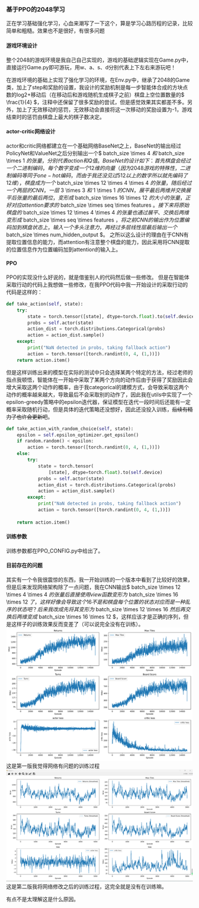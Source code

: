 ### 基于PPO的2048学习
正在学习基础强化学习，心血来潮写了一下这个，算是学习心路历程的记录，比较简单和粗糙。效果也不是很好，有很多问题

#### 游戏环境设计
整个2048的游戏环境是我自己自己实现的，游戏的基础逻辑实现在Game.py中，直接运行Game.py即可游玩，用w、a、s、d分别代表上下左右来游玩吧！

在游戏环境的基础上实现了强化学习的环境，在Env.py中，继承了2048的Game类，加上了step和奖励的设置，我设计的奖励机制是每一步智能体合成的方块点数的log2+移动后（在移动后和游戏随机生成棋子之前）棋盘上空位置数量的$ \frac{1}{4} $，注释中还保留了很多奖励的尝试，但是感觉效果其实都差不多。另外，加上了无效移动的惩罚，无效移动会直接将这一次移动的奖励设置为-1，游戏结束时的惩罚由棋盘上最大的棋子数决定。

#### actor-critic网络设计
actor和critic网络都建立在一个基础网络BaseNet之上，BaseNet的输出经过PolicyNet和ValueNet之后分别输出一个$ batch\_size \times 4 $和$ batch\_size \times 1 $的张量，分别代表action和Q值。
BaseNet的设计如下：
首先棋盘会经过一个二进制编码，每个数字变成一个12维的向量（因为2048游戏的特殊性，二进制编码等同于one-hot编码，而由于我还没见过512以上的数字所以就先编码了12维），棋盘成为一个$ batch\_size \times 12 \times 4 \times 4 $的张量，随后经过一个两层的CNN，一层$ 3 \times 3 $和$ 1 \times 1 $的CNN，展平最后两维并交换展平后张量的最后两位，变形成$ batch\_size \times 16 \times 12 $的大小的张量，正好对应attention要求的$ batch\_size \times seq \times features $。
接下来将原始棋盘的$ batch\_size \times 12 \times 4 \times 4 $的张量也通过展平、交换后两维变形成$ batch\_size \times seq \times features $，将之前CNN的输出作为位置编码加到棋盘状态上，输入一个多头注意力，再经过多层线性层最后输出一个$ batch\_size \times num\_hidden\_output $。
之所以这么设计的理由在于CNN有提取位置信息的能力，而attention有注意整个棋盘的能力，因此采用将CNN提取的位置信息作为位置编码加到attention的输入上。

#### PPO
PPO的实现没什么好说的，就是借鉴别人的代码然后做一些修改。
但是在智能体采取行动的代码上我想做一些修改，在我PPO代码中我一开始设计的采取行动的代码是这样的：
```python
def take_action(self, state):
    try:
        state = torch.tensor([state], dtype=torch.float).to(self.device)
        probs = self.actor(state)
        action_dist = torch.distributions.Categorical(probs)
        action = action_dist.sample()
    except:
        print("NaN detected in probs, taking fallback action")
        action = torch.tensor([torch.randint(0, 4, (1,))])
    return action.item()
```
但是这样训练出来的模型在实际的测试中只会选择某两个特定的方法，经过老师的指点我顿悟，智能体在一开始中采取了某两个方向的动作后由于获得了奖励因此会增大采取这两个动作的概率，由于我categorical的建模方式，会导致采取这两个动作的概率越来越大，导致最后不会采取别的动作了，因此我在utils中实现了一个epsilon-greedy策略中的epsilon迭代器，保证模型在迭代一段时间后还能有一定概率采取随机行动，但是具体的迭代策略还没想好，因此还没投入训练，~~后续有精力了也许会更新吧~~。
```python
def take_action_with_random_choice(self, state):
    epsilon = self.epsilon_optimizer.get_epsilon()
    if random.random() < epsilon:
        action = torch.tensor([torch.randint(0, 4, (1,))])
    else:
        try:
            state = torch.tensor(
                [state], dtype=torch.float).to(self.device)
            probs = self.actor(state)
            action_dist = torch.distributions.Categorical(probs)
            action = action_dist.sample()
        except:
            print("NaN detected in probs, taking fallback action")
            action = torch.tensor([torch.randint(0, 4, (1,))])

    return action.item()
```

#### 训练参数
训练参数都在PPO_CONFIG.py中给出了。

#### 目前存在的问题
其实有一个令我很震惊的东西，我一开始训练的一个版本中看到了比较好的效果，但是后来发现网络架构除了一点问题，我在CNN输出$ batch\_size \times 12 \times 4 \times 4 $的张量后直接使用view函数变形为$ batch\_size \times 16 \times 12 $了，这样好像会导致这个16不是和棋盘每个位置的状态对应而是一种乱序的状态吧？后来我改成先将其变形为$ batch\_size \times 12 \times 16 $然后再交换后两维变成$ batch\_size \times 16 \times 12 $，这样应该才是正确的序列，但是这样子的训练效果反而变差了（可以说完全没有在训练）。
![result1](./result.png "result1")
这是第一版我觉得网络有问题的训练过程
![result2](./result2.png "result2")
这是第二版我将网络修改之后的训练过程，这完全就是没有在训练嘛。

有点不是太理解这是什么原因。